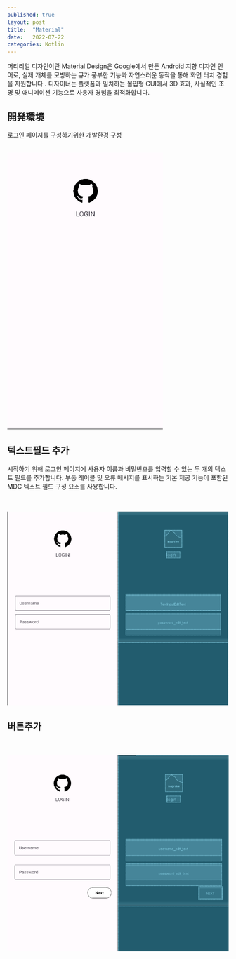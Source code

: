 ```yaml
---
published: true
layout: post
title:  "Material"
date:   2022-07-22
categories: Kotlin
---
```


머티리얼 디자인이란
Material Design은 Google에서 만든 Android 지향 디자인 언어로, 실제 개체를 모방하는 큐가 풍부한 기능과 자연스러운 동작을 통해 화면 터치 경험을 지원합니다 . 디자이너는 플랫폼과 일치하는 몰입형 GUI에서 3D 효과, 사실적인 조명 및 애니메이션 기능으로 사용자 경험을 최적화합니다.



## 開発環境

로그인 페이지를 구성하기위한 개발환경 구성

<br>
<img src = "/assets/images/MaterialDevelop.png">

<script src="https://gist.github.com/JKH-Programmer/09fb01418ea3c4208ac3e3a6f8762d16.js"></script>







## 텍스트필드 추가

시작하기 위해 로그인 페이지에 사용자 이름과 비밀번호를 입력할 수 있는 두 개의 텍스트 필드를 추가합니다. 부동 레이블 및 오류 메시지를 표시하는 기본 제공 기능이 포함된 MDC 텍스트 필드 구성 요소를 사용합니다.

<br>

<br>

<img src = "/assets/images/Materialtextfield.png">

<script src="https://gist.github.com/JKH-Programmer/565f19f746a1d49df8f0ec0213e54523.js"></script>





## 버튼추가

<br>


<br>

<img src = "/assets/images/Materialbutton.png">

<script src="https://gist.github.com/JKH-Programmer/072fb8dd87789f043890fa760171e065.js"></script>









